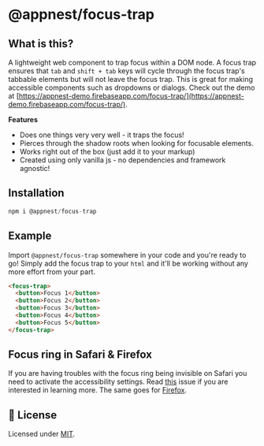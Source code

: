 # @appnest/focus-trap

## What is this?

A lightweight web component to trap focus within a DOM node. A focus trap ensures that `tab` and `shift + tab` keys will cycle through the focus trap's tabbable elements but will not leave the focus trap. This is great for making accessible components such as dropdowns or dialogs. Check out the demo at [https://appnest-demo.firebaseapp.com/focus-trap/](https://appnest-demo.firebaseapp.com/focus-trap/).

**Features**

* Does one things very very well - it traps the focus!
* Pierces through the shadow roots when looking for focusable elements.
* Works right out of the box (just add it to your markup)
* Created using only vanilla js - no dependencies and framework agnostic!

## Installation

```javascript
npm i @appnest/focus-trap
```

## Example

Import `@appnest/focus-trap` somewhere in your code and you're ready to go! Simply add the focus trap to your `html` and it'll be working without any more effort from your part.

```html
<focus-trap>
  <button>Focus 1</button>
  <button>Focus 2</button>
  <button>Focus 3</button>
  <button>Focus 4</button>
  <button>Focus 5</button>
</focus-trap>
```

## Focus ring in Safari & Firefox

If you are having troubles with the focus ring being invisible on Safari you need to activate the accessibility settings. Read [this](http://forums.devshed.com/html-programming-1/safari-submit-button-wont-focus-tab-key-effectively-488012.html) issue if you are interested in learning more. The same goes for [Firefox](https://stackoverflow.com/questions/11704828/how-to-allow-keyboard-focus-of-links-in-firefox).

## 🎉 License

Licensed under [MIT](https://opensource.org/licenses/MIT).
